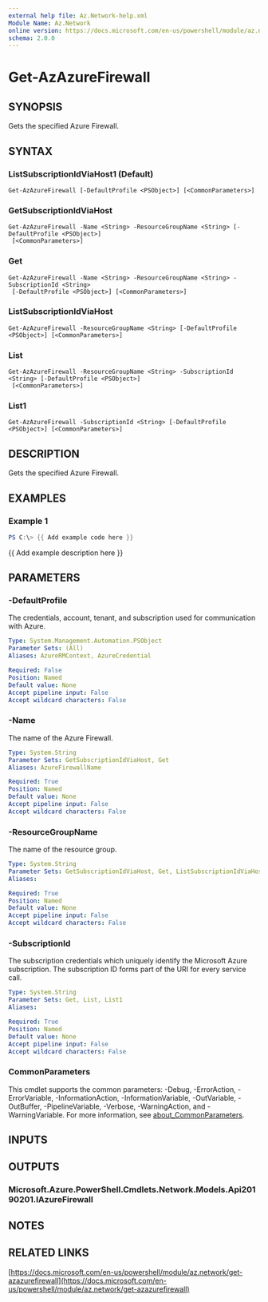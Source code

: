 ```yaml
---
external help file: Az.Network-help.xml
Module Name: Az.Network
online version: https://docs.microsoft.com/en-us/powershell/module/az.network/get-azazurefirewall
schema: 2.0.0
---
```


# Get-AzAzureFirewall

## SYNOPSIS
Gets the specified Azure Firewall.

## SYNTAX

### ListSubscriptionIdViaHost1 (Default)
```
Get-AzAzureFirewall [-DefaultProfile <PSObject>] [<CommonParameters>]
```

### GetSubscriptionIdViaHost
```
Get-AzAzureFirewall -Name <String> -ResourceGroupName <String> [-DefaultProfile <PSObject>]
 [<CommonParameters>]
```

### Get
```
Get-AzAzureFirewall -Name <String> -ResourceGroupName <String> -SubscriptionId <String>
 [-DefaultProfile <PSObject>] [<CommonParameters>]
```

### ListSubscriptionIdViaHost
```
Get-AzAzureFirewall -ResourceGroupName <String> [-DefaultProfile <PSObject>] [<CommonParameters>]
```

### List
```
Get-AzAzureFirewall -ResourceGroupName <String> -SubscriptionId <String> [-DefaultProfile <PSObject>]
 [<CommonParameters>]
```

### List1
```
Get-AzAzureFirewall -SubscriptionId <String> [-DefaultProfile <PSObject>] [<CommonParameters>]
```

## DESCRIPTION
Gets the specified Azure Firewall.

## EXAMPLES

### Example 1
```powershell
PS C:\> {{ Add example code here }}
```

{{ Add example description here }}

## PARAMETERS

### -DefaultProfile
The credentials, account, tenant, and subscription used for communication with Azure.

```yaml
Type: System.Management.Automation.PSObject
Parameter Sets: (All)
Aliases: AzureRMContext, AzureCredential

Required: False
Position: Named
Default value: None
Accept pipeline input: False
Accept wildcard characters: False
```

### -Name
The name of the Azure Firewall.

```yaml
Type: System.String
Parameter Sets: GetSubscriptionIdViaHost, Get
Aliases: AzureFirewallName

Required: True
Position: Named
Default value: None
Accept pipeline input: False
Accept wildcard characters: False
```

### -ResourceGroupName
The name of the resource group.

```yaml
Type: System.String
Parameter Sets: GetSubscriptionIdViaHost, Get, ListSubscriptionIdViaHost, List
Aliases:

Required: True
Position: Named
Default value: None
Accept pipeline input: False
Accept wildcard characters: False
```

### -SubscriptionId
The subscription credentials which uniquely identify the Microsoft Azure subscription.
The subscription ID forms part of the URI for every service call.

```yaml
Type: System.String
Parameter Sets: Get, List, List1
Aliases:

Required: True
Position: Named
Default value: None
Accept pipeline input: False
Accept wildcard characters: False
```

### CommonParameters
This cmdlet supports the common parameters: -Debug, -ErrorAction, -ErrorVariable, -InformationAction, -InformationVariable, -OutVariable, -OutBuffer, -PipelineVariable, -Verbose, -WarningAction, and -WarningVariable. For more information, see [about_CommonParameters](http://go.microsoft.com/fwlink/?LinkID=113216).

## INPUTS

## OUTPUTS

### Microsoft.Azure.PowerShell.Cmdlets.Network.Models.Api20190201.IAzureFirewall
## NOTES

## RELATED LINKS

[https://docs.microsoft.com/en-us/powershell/module/az.network/get-azazurefirewall](https://docs.microsoft.com/en-us/powershell/module/az.network/get-azazurefirewall)

